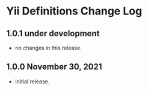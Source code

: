 # Yii Definitions Change Log

## 1.0.1 under development

- no changes in this release.

## 1.0.0 November 30, 2021

- Initial release.